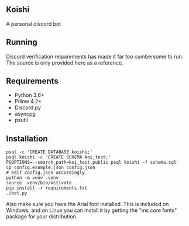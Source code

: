 ## Koishi

A personal discord bot

## Running

Discord verification requirements has made it far too cumbersome to run.
The source is only provided here as a reference.

## Requirements

- Python 3.6+
- Pillow 4.2+
- Discord.py
- asyncpg
- psutil

## Installation

```
psql -c 'CREATE DATABASE koishi;'
psql koishi -c 'CREATE SCHEMA koi_test;'
PGOPTIONS=--search_path=koi_test,public psql koishi -f schema.sql
cp config.example.json config.json
# edit config.json accordingly
python -m venv .venv
source .venv/bin/activate
pip install -r requirements.txt
./bot.py
```

Also make sure you have the Arial font installed. This is included on Windows, and on Linux you can install
it by getting the "ms core fonts" package for your distribution.
